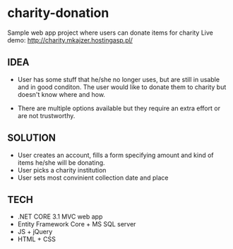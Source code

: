 # charity-donation
Sample web app project where users can donate items for charity
Live demo: http://charity.mkajzer.hostingasp.pl/

## IDEA

* User has some stuff that he/she no longer uses, but are still in usable and in good conditon. The user would like to donate them to charity but doesn't know where and how.

* There are multiple options available but they require an extra effort or are not trustworthy.

## SOLUTION

* User creates an account, fills a form specifying amount and kind of items he/she will be donating.
* User picks a charity institution
* User sets most convinient collection date and place

## TECH

* .NET CORE 3.1 MVC web app
* Entity Framework Core + MS SQL server
* JS + jQuery
* HTML + CSS

